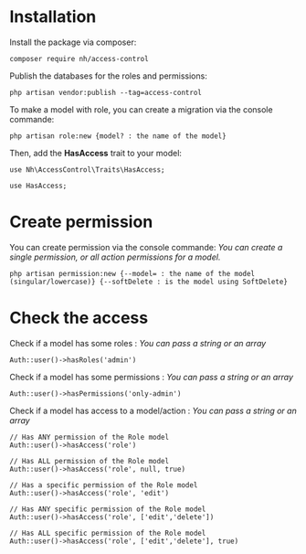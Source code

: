 # Installation

Install the package via composer:

```
composer require nh/access-control
```

Publish the databases for the roles and permissions:

```
php artisan vendor:publish --tag=access-control
```

To make a model with role, you can create a migration via the console commande:

```
php artisan role:new {model? : the name of the model}
```

Then, add the **HasAccess** trait to your model:

```
use Nh\AccessControl\Traits\HasAccess;

use HasAccess;
```

# Create permission

You can create permission via the console commande:
*You can create a single permission, or all action permissions for a model.*

```
php artisan permission:new {--model= : the name of the model (singular/lowercase)} {--softDelete : is the model using SoftDelete}
```


# Check the access

Check if a model has some roles :
*You can pass a string or an array*

```
Auth::user()->hasRoles('admin')
```

Check if a model has some permissions :
*You can pass a string or an array*

```
Auth::user()->hasPermissions('only-admin')
```

Check if a model has access to a model/action :
*You can pass a string or an array*

```
// Has ANY permission of the Role model
Auth::user()->hasAccess('role')

// Has ALL permission of the Role model
Auth::user()->hasAccess('role', null, true)

// Has a specific permission of the Role model
Auth::user()->hasAccess('role', 'edit')

// Has ANY specific permission of the Role model
Auth::user()->hasAccess('role', ['edit','delete'])

// Has ALL specific permission of the Role model
Auth::user()->hasAccess('role', ['edit','delete'], true)
```
